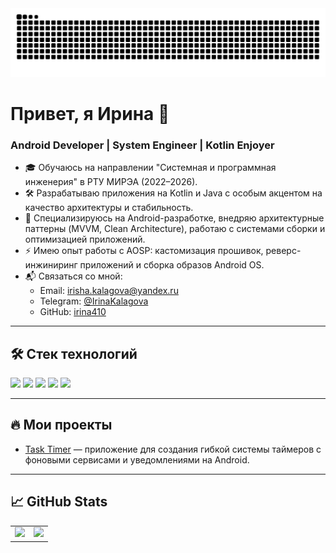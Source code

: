 <picture>
  <source media="(prefers-color-scheme: dark)" srcset="https://raw.githubusercontent.com/irina410/snk/refs/heads/output/github-contribution-grid-snake-dark.svg" />
  <source media="(prefers-color-scheme: light)" https://raw.githubusercontent.com/irina410/snk/refs/heads/output/github-contribution-grid-snake.svg" />
  <img alt="github-snake" src="https://raw.githubusercontent.com/irina410/snk/output/github-contribution-grid-snake.svg" />
</picture>

# Привет, я Ирина 👋

### Android Developer | System Engineer | Kotlin Enjoyer

- 🎓 Обучаюсь на направлении "Системная и программная инженерия" в РТУ МИРЭА (2022–2026).
- 🛠️ Разрабатываю приложения на Kotlin и Java с особым акцентом на качество архитектуры и стабильность.
- 📱 Специализируюсь на Android-разработке, внедряю архитектурные паттерны (MVVM, Clean Architecture), работаю с системами сборки и оптимизацией приложений.
- ⚡ Имею опыт работы с AOSP: кастомизация прошивок, реверс-инжиниринг приложений и сборка образов Android OS.
- 📬 Связаться со мной:  
    - Email: irisha.kalagova@yandex.ru  
    - Telegram: [@IrinaKalagova](https://t.me/IrinaKalagova)  
    - GitHub: [irina410](https://github.com/irina410)

---

## 🛠️ Стек технологий

![](https://img.shields.io/badge/Kotlin-0095D5?style=for-the-badge&logo=kotlin&logoColor=white)
![](https://img.shields.io/badge/Android-3DDC84?style=for-the-badge&logo=android&logoColor=white)
![](https://img.shields.io/badge/Java-007396?style=for-the-badge&logo=java&logoColor=white)
![](https://img.shields.io/badge/Docker-2496ED?style=for-the-badge&logo=docker&logoColor=white)
![](https://img.shields.io/badge/Linux-FCC624?style=for-the-badge&logo=linux&logoColor=black)

---

## 🔥 Мои проекты

- [Task Timer](https://github.com/irina410/TaskTimer) — приложение для создания гибкой системы таймеров с фоновыми сервисами и уведомлениями на Android.
<!-- когда появятся другие проекты, сюда добавишь ещё -->

---

## 📈 GitHub Stats

<table>
  <tr>
    <td>
      <img src="https://github-readme-stats.vercel.app/api/top-langs/?username=irina410&layout=compact&theme=tokyonight&langs_count=8"/>
    </td>
    <td>
      <img src="https://github-readme-stats.vercel.app/api?username=irina410&show_icons=true&theme=tokyonight&hide_title=true"/>
    </td>
  </tr>
</table>

